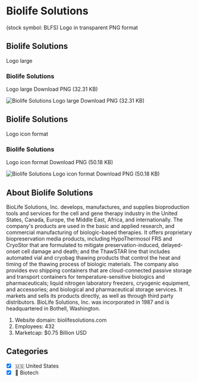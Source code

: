 # Biolife Solutions
 (stock symbol: BLFS) Logo in transparent PNG format

## Biolife Solutions
 Logo large

### Biolife Solutions
 Logo large Download PNG (32.31 KB)

![Biolife Solutions
 Logo large Download PNG (32.31 KB)](/img/orig/BLFS_BIG-b49413a9.png)

## Biolife Solutions
 Logo icon format

### Biolife Solutions
 Logo icon format Download PNG (50.18 KB)

![Biolife Solutions
 Logo icon format Download PNG (50.18 KB)](/img/orig/BLFS-d50efa41.png)

## About Biolife Solutions


BioLife Solutions, Inc. develops, manufactures, and supplies bioproduction tools and services for the cell and gene therapy industry in the United States, Canada, Europe, the Middle East, Africa, and internationally. The company's products are used in the basic and applied research, and commercial manufacturing of biologic-based therapies. It offers proprietary biopreservation media products, including HypoThermosol FRS and CryoStor that are formulated to mitigate preservation-induced, delayed-onset cell damage and death; and the ThawSTAR line that includes automated vial and cryobag thawing products that control the heat and timing of the thawing process of biologic materials. The company also provides evo shipping containers that are cloud-connected passive storage and transport containers for temperature-sensitive biologics and pharmaceuticals; liquid nitrogen laboratory freezers, cryogenic equipment, and accessories; and biological and pharmaceutical storage services. It markets and sells its products directly, as well as through third party distributors. BioLife Solutions, Inc. was incorporated in 1987 and is headquartered in Bothell, Washington.

1. Website domain: biolifesolutions.com
2. Employees: 432
3. Marketcap: $0.75 Billion USD


## Categories
- [x] 🇺🇸 United States
- [x] 🧬 Biotech
